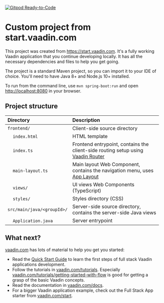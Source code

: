 [![Gitpod Ready-to-Code](https://img.shields.io/badge/Gitpod-Ready--to--Code-blue?logo=gitpod)](https://gitpod.io/#https://github.com/vlukashov/vaadin-15-webinar-demo)

# Custom project from start.vaadin.com

This project was created from https://start.vaadin.com. It's a fully working Vaadin application that you continue developing locally.
It has all the necessary dependencies and files to help you get going.

The project is a standard Maven project, so you can import it to your IDE of choice. You'll need to have Java 8+ and Node.js 10+ installed.

To run from the command line, use `mvn spring-boot:run` and open [http://localhost:8080](http://localhost:8080) in your browser.

## Project structure

| Directory | Description |
| :--- | :--- |
| `frontend/` | Client-side source directory |
| &nbsp;&nbsp;&nbsp;&nbsp;`index.html` | HTML template |
| &nbsp;&nbsp;&nbsp;&nbsp;`index.ts` | Frontend entrypoint, contains the client-side routing setup using [Vaadin Router](https://vaadin.com/router) |
| &nbsp;&nbsp;&nbsp;&nbsp;`main-layout.ts` | Main layout Web Component, contains the navigation menu, uses [App Layout](https://vaadin.com/components/vaadin-app-layout) |
| &nbsp;&nbsp;&nbsp;&nbsp;`views/` | UI views Web Components (TypeScript) |
| &nbsp;&nbsp;&nbsp;&nbsp;`styles/` | Styles directory (CSS) |
| `src/main/java/<groupId>/` | Server-side source directory, contains the server-side Java views |
| &nbsp;&nbsp;&nbsp;&nbsp;`Application.java` | Server entrypoint |

## What next?

[vaadin.com](https://vaadin.com) has lots of material to help you get you started:

 - Read the [Quick Start Guide](https://vaadin.com/docs/v15/flow/ccdm/quick-start-guide.html) to learn the first steps of full stack Vaadin applications development.
 - Follow the tutorials in [vaadin.com/tutorials](https://vaadin.com/tutorials). Especially [vaadin.com/tutorials/getting-started-with-flow](https://vaadin.com/tutorials/getting-started-with-flow) is good for getting a grasp of the basic Vaadin concepts.
 - Read the documentation in [vaadin.com/docs](https://vaadin.com/docs).
 - For a bigger Vaadin application example, check out the Full Stack App starter from [vaadin.com/start](https://vaadin.com/start).
